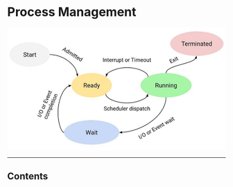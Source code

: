 # Process Management

![loading...](../../images/operating_system/process_management/process_management.jpg)


---

## Contents